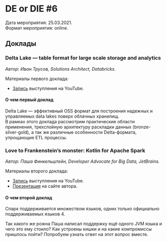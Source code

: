 # DE or DIE #6

Дата мероприятия: 25.03.2021.  
Формат мероприятия: online.

## Доклады

### Delta Lake — table format for large scale storage and analytics

_Автор: Иван Трусов, Solutions Architect, Databricks._

Материалы первого доклада:

- [Запись](https://youtu.be/znVE6fpQqAU) выступления на YouTube.

#### О чем первый доклад

Delta Lake — эффективный OSS формат для построения надежных и управляемых data lakes поверх облачных хранилищ.  
В рамках этого доклада рассмотрим практические области применения, трехслойную архитектуру раскладки данных (bronze-silver-gold), а так же различные особенности Delta-формата, упрощающие ETL процессы.

### Love to Frankenstein’s monster: Kotlin for Apache Spark

_Автор: Паша Финкельштейн, Developer Advocate for Big Data, JetBrains._

Материалы второго доклада:

- [Запись](https://youtu.be/sYTE-gICPuA) выступления на YouTube.
- [Презентация](https://asm0dey.ru/p/kotlin-spark/) на сайте автора.

#### О чем второй доклад

Спарк поддерживается множеством языков, одних только официально поддерживаемых языков 4.  

Так какого же рожна Паша написал поддержку ещё одного JVM языка и чего это ему стоило?
Как устроены кишки и на какие компромиссы пришлось пойти? Попробуем узнать ответ на этот вопрос вместе.
